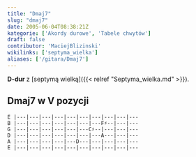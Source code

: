 ```yaml
---
title: "Dmaj7"
slug: "dmaj7"
date: 2005-06-04T08:38:21Z
kategorie: ['Akordy durowe', 'Tabele chwytów']
draft: false
contributor: 'MaciejBlizinski'
wikilinks: ['septyma_wielka']
aliases: ['/gitara/Dmaj7']
---
```

**D-dur** z [septymą wielką]({{< relref "Septyma_wielka.md" >}}).

## Dmaj7 w V pozycji

    E |---|---|---|---|---|---|---|---|---|---
    B |---|---|---|---|---|---|---F♯--|---|---
    G |---|---|---|---|---|---C♯--|---|---|---
    D |---|---|---|---|---|---|---A---|---|---
    A |---|---|---|---|---D---|---|---|---|---
    E |---|---|---|---|---|---|---|---|---|---


